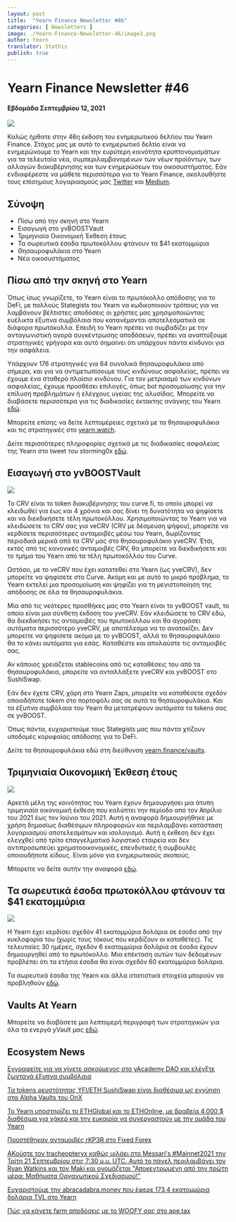 ```yaml
---
layout: post
title:  "Yearn Finance Newsletter #46"
categories: [ Newsletters ]
image: ./Yearn-Finance-Newsletter-46/image1.png
author: Yearn
translator: Stathis
publish: true
---
```


# Yearn Finance Newsletter #46
#### Εβδομάδα Σεπτεμβρίου 12, 2021


![](image1.png)




Καλώς ήρθατε στην 46η έκδοση του ενημερωτικού δελτίου του Yearn Finance. Στόχος μας με αυτό το ενημερωτικό δελτίο είναι να ενημερώνουμε το Yearn και την ευρύτερη κοινότητα κρυπτονομισμάτων για τα τελευταία νέα, συμπεριλαμβανομένων των νέων προϊόντων, των αλλαγών διακυβέρνησης και των ενημερώσεων του οικοσυστήματος. Εάν ενδιαφέρεστε να μάθετε περισσότερα για το Yearn Finance, ακολουθήστε τους επίσημους λογαριασμούς μας [Twitter](https://twitter.com/iearnfinance) και [Medium](https://medium.com/iearn).


## **Σύνοψη**

- Πίσω από την σκηνή στο Yearn
- Εισαγωγή στο yvBOOSTVault
- Τριμηνιαία Οικονομική Έκθεση έτους
- Τα σωρευτικά έσοδα πρωτοκόλλου φτάνουν τα $41 εκατομμύρια
- Θησαυροφυλάκια στο Yearn
- Νέα οικοσυστήματος


## **Πίσω από την σκηνή στο Yearn**

Όπως ίσως γνωρίζετε, το Yearn είναι το πρωτόκολλο απόδοσης για το DeFi, με πολλούς Stategists του Yearn να κωδικοποιούν τρόπους για να λαμβάνουν βέλτιστες αποδόσεις οι χρήστες μας χρησιμοποιώντας ευέλικτα έξυπνα συμβόλαια που κατανέμονται αποτελεσματικά σε διάφορα πρωτόκολλα. Επειδή το Yearn πρέπει να συμβαδίζει με την ανταγωνιστική αγορά συγκέντρωσης αποδόσεων, πρέπει να αναπτύξουμε στρατηγικές γρήγορα και αυτό σημαίνει ότι υπάρχουν πάντα κίνδυνοι για την ασφάλεια.

Υπάρχουν 176 στρατηγικές για 64 συνολικά θησαυροφυλάκια από σήμερα, και για να αντιμετωπίσουμε τους κινδύνους ασφαλείας, πρέπει να έχουμε ένα σταθερό πλαίσιο κινδύνου. Για τον μετριασμό των κινδύνων ασφαλείας, έχουμε προσθέσει επιλογές, όπως bot προσομοίωσης για την επίλυση προβλημάτων ή ελέγχους υγείας της αλυσίδας. Μπορείτε να διαβάσετε περισσότερα για τις διαδικασίες έκτακτης ανάγκης του Yearn [εδώ](https://github.com/yearn/yearn-devdocs/blob/master/docs/developers/v2/EMERGENCY.md).

Μπορείτε επίσης να δείτε λεπτομέρειες σχετικά με τα θησαυροφυλάκια και τις στρατηγικές στο [yearn.watch](https://yearn.watch/).

Δείτε περισσότερες πληροφορίες σχετικά με τις διαδικασίες ασφαλείας της Yearn στο tweet του storming0x [εδώ](https://twitter.com/storming0x/status/1436851219864059906).

## **Εισαγωγή στο yvBOOSTVault**

![](image2.png)

Το CRV είναι το token διακυβέρνησης του curve.fi, το οποίο μπορεί να κλειδωθεί για έως και 4 χρόνια και σας δίνει τη δυνατότητα να ψηφίσετε και να διεκδικήσετε τέλη πρωτοκόλλου. Χρησιμοποιώντας το Yearn για να κλειδώσετε το CRV σας για veCRV (CRV με δέσμευση ψήφου), μπορείτε να κερδίσετε περισσότερες ανταμοιβές μέσω του Yearn, δωρίζοντας περιοδικά μερικά από τα CRV μας στο θησαυροφυλάκιο yveCRV. Έτσι, εκτός από τις κανονικές ανταμοιβές CRV, θα μπορείτε να διεκδικήσετε και το τμήμα του Yearn από τα τέλη πρωτοκόλλου του Curve.

Ωστόσο, με το veCRV που έχει κατατεθεί στο Yearn (ως yveCRV), δεν μπορείτε να ψηφίσετε στο Curve. Ακόμη και με αυτό το μικρό πρόβλημα, το Yearn εκτελεί μια προσομοίωση και ψηφίζει για τη μεγιστοποίηση της απόδοσης σε όλα τα θησαυροφυλάκια.

Μία από τις νεότερες προσθήκες μας στο Yearn είναι το yvBOOST vault, το οποίο είναι μια σύνθετη έκδοση του yveCRV. Εάν κλειδώσετε το CRV εδώ, θα διεκδικήσει τις ανταμοιβές του πρωτοκόλλου και θα αγοράσει αυτόματα περισσότερο yveCRV, με αποτέλεσμα να το ανατοκίζει. Δεν μπορείτε να ψηφίσετε ακόμα με το yvBOOST, αλλά το θησαυροφυλάκιο θα το κάνει αυτόματα για εσάς. Καταθέστε και απολαύστε τις ανταμοιβές σας.

Αν κάποιος χρειάζεται stablecoins από τις καταθέσεις του από τα θησαυροφυλάκια, μπορείτε να ανταλλάξετε yveCRV και yvBOOST στο SushiSwap.

Εάν δεν έχετε CRV, χάρη στο Yearn Zaps, μπορείτε να καταθέσετε σχεδόν οποιοδήποτε tokem στο πορτοφόλι σας σε αυτά τα θησαυροφυλάκια. Και τα έξυπνα συμβόλαια του Yearn θα μετατρέψουν αυτόματα τα tokens σας σε yvBOOST.

Όπως πάντα, ευχαριστούμε τους Stategists μας που πάντα χτίζουν υποδομές κορυφαίας απόδοσης για το DeFi.

Δείτε τα θησαυροφυλάκια εδώ στη διεύθυνση [yearn.finance/vaults](https://yearn.finance/vaults).

## **Τριμηνιαία Οικονομική Έκθεση έτους**

![](image3.png)

Αρκετά μέλη της κοινότητας του Yearn έχουν δημιουργήσει μια άτυπη τριμηνιαία οικονομική έκθεση που καλύπτει την περίοδο από τον Απρίλιο του 2021 έως τον Ιούνιο του 2021. Αυτή η αναφορά δημιουργήθηκε με χρήση δημοσίως διαθέσιμων πληροφοριών και περιλαμβάνει κατάσταση λογαριασμού αποτελεσμάτων και ισολογισμό. Αυτή η έκθεση δεν έχει ελεγχθεί από τρίτο επαγγελματικό λογιστικό εταιρεία και δεν αντιπροσωπεύει χρηματοοικονομικές, επενδυτικές ή συμβουλές οποιουδήποτε είδους. Είναι μόνο για ενημερωτικούς σκοπούς.

Μπορείτε να δείτε αυτήν την αναφορά [εδώ](https://github.com/yearn/yearn-pm/blob/master/financials/reports/2021Q2-yearn-quarterly-report.pdf).

## **Τα σωρευτικά έσοδα πρωτοκόλλου φτάνουν τα $41 εκατομμύρια**

![](image4.png)

Η Yearn έχει κερδίσει σχεδόν 41 εκατομμύρια δολάρια σε έσοδα από την κυκλοφορία του (χωρίς τους τόκους που κερδίζουν οι καταθέτες). Τις τελευταίες 30 ημέρες, σχεδόν 6 εκατομμύρια δολάρια σε έσοδα έχουν δημιουργηθεί από το πρωτόκολλο. Μια επέκταση αυτών των δεδομένων προβλέπει ότι τα ετήσια έσοδα θα είναι σχεδόν 60 εκατομμύρια δολάρια.

Τα σωρευτικά έσοδα της Yearn και άλλα στατιστικά στοιχεία μπορούν να προβληθούν [εδώ](https://www.yfistats.com/).

## **Vaults At Yearn**

Μπορείτε να διαβάσετε μια λεπτομερή περιγραφή των στρατηγικών για όλα τα ενεργά yVault μας [εδώ](https://medium.com/yearn-state-of-the-vaults/the-vaults-at-yearn-9237905ffed3).

## **Ecosystem News**

[Εγγραφείτε για να γίνετε ασκούμενος στο yAcademy DAO και ελέγξτε ζωντανά έξυπνα συμβόλαια](https://twitter.com/yAcademyDAO/status/1435866622556659717)

[Τα tokens ρευστότητας YFI/ETH SushiSwap είναι διαθέσιμα ως εγγύηση στα Alpha Vaults του OnX](https://twitter.com/OnXFinance/status/1435229990681972741)

[To Yearn υποστηρίζει το ETHGlobal και το ETHOnline, με βραβεία 4.000 $ διαθέσιμα για χάκερ και την ευκαιρία να συνεργαστούν με την ομάδα του Yearn](https://twitter.com/iearnfinance/status/1436302183545196546)

[Προστέθηκαν ανταμοιβές rKP3R στο Fixed Forex](https://twitter.com/thekeep3r/status/1437402914474037256)

[AΚούστε τον tracheopteryx καθώς μιλάει στο Messari's #Mainnet2021 την Τρίτη 21 Σεπτεμβρίου στις 7:30 μ.μ. UTC. Αυτό το πάνελ περιλαμβάνει τον Ryan Watkins και τον Maki και ονομάζεται "Αποκεντρωμένη από την πρώτη μέρα: Μαθήματα Οργανωτικού Σχεδιασμού!"](https://twitter.com/tracheopteryx/status/1436257062971977729)

[Ευχαριστούμε την abracadabra.money που έφερε 173,4 εκατομμύρια δολάρια TVL στο Yearn](https://twitter.com/danielesesta/status/1437372628054982663?s=20)

[Πώς να κάνετε farm αποδόσεις με το WOOFY σας στο ape.tax](https://twitter.com/ape_tax/status/1436908119817211913?s=20)
